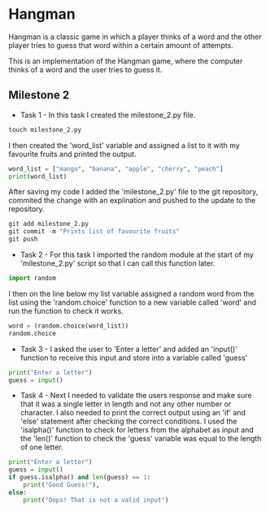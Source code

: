# Hangman
Hangman is a classic game in which a player thinks of a word and the other player tries to guess that word within a certain amount of attempts.

This is an implementation of the Hangman game, where the computer thinks of a word and the user tries to guess it. 

## Milestone 2
- Task 1 - In this task I created the milestone_2.py file.
```python
touch milestone_2.py
```
I then created the 'word_list' variable and assigned a list to it with my favourite fruits and printed the output.
```python
word_list = ["mango", "banana", "apple", "cherry", "peach"]
print(word_list)
```
After saving my code I added the 'milestone_2.py' file to the git repository, commited the change with an explination and pushed to the update to the repository.
```python
git add milestone_2.py
git commit -m "Prints list of favourite fruits" 
git push
```
- Task 2 - For this task I imported the random module at the start of my 'milestone_2.py' script so that I can call this function later.
```python
import random
```
I then on the line below my list variable assigned a random word from the list using the 'random.choice' function to a new variable called 'word' and run the function to check it works.
```python
word = (random.choice(word_list))
random.choice
```
- Task 3 - I asked the user to 'Enter a letter' and added an 'input()' function to receive this input and store into a variable called 'guess'
```python
print("Enter a letter")
guess = input()
```
- Task 4 - Next I needed to validate the users response and make sure that it was a single letter in length and not any other number or character.
I also needed to print the correct output using an 'if' and 'else' statement after checking the correct conditions.
I used the 'isalpha()' function to check for letters from the alphabet as input and the 'len()' function to check the 'guess' variable was equal to the length of one letter.
```python
print("Enter a letter")
guess = input()
if guess.isalpha() and len(guess) == 1:
    print("Good Guess!"),
else:
    print("Oops! That is not a valid input")
```